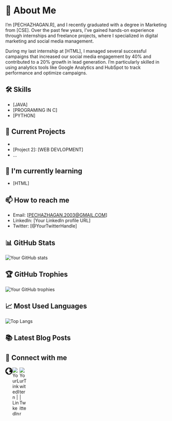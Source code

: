 # 🚀 About Me
 I’m [PECHAZHAGAN.R], and I recently graduated with a degree in Marketing from [CSE]. Over the past few years, I’ve gained hands-on experience through internships and freelance projects, where I specialized in digital marketing and social media management.

During my last internship at [HTML], I managed several successful campaigns that increased our social media engagement by 40% and contributed to a 20% growth in lead generation. I’m particularly skilled in using analytics tools like Google Analytics and HubSpot to track performance and optimize campaigns.


## 🛠 Skills
- [JAVA]
- [PROGRAMING IN C]
- [PYTHON]


## 🔭 Current Projects
- [Project 1]: [AI]
- [Project 2]: [WEB DEVLOPMENT]
- ...

## 🌱 I'm currently learning
- [HTML]

## 📫 How to reach me
- Email: [PECHAZHAGAN.2003@GMAIL.COM]
- LinkedIn: [Your LinkedIn profile URL]
- Twitter: [@YourTwitterHandle]

## 📊 GitHub Stats
![Your GitHub stats](https://github-readme-stats.vercel.app/api?username=YourGitHubUsername&show_icons=true&theme=radical)

## 🏆 GitHub Trophies
![Your GitHub trophies](https://github-profile-trophy.vercel.app/?username=YourGitHubUsername&theme=onedark)

## 📈 Most Used Languages
![Top Langs](https://github-readme-stats.vercel.app/api/top-langs/?username=YourGitHubUsername&layout=compact)

## 📚 Latest Blog Posts
<!-- BLOG-POST-LIST:START -->
<!-- BLOG-POST-LIST:END -->

## 🤝 Connect with me
[<img align="left" alt="YourWebsite" width="22px" src="https://raw.githubusercontent.com/iconic/open-iconic/master/svg/globe.svg" />][website]
[<img align="left" alt="YourLinkedIn | LinkedIn" width="22px" src="https://cdn.jsdelivr.net/npm/simple-icons@v3/icons/linkedin.svg" />][linkedin]
[<img align="left" alt="YourTwitter | Twitter" width="22px" src="https://cdn.jsdelivr.net/npm/simple-icons@v3/icons/twitter.svg" />][twitter]

[website]: https://yourwebsite.com
[linkedin]: https://linkedin.com/in/yourusername
[twitter]: https://twitter.com/yourusername
